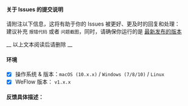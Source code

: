 #### 关于 Issues 的提交说明
请附注以下信息，这将有助于你的 Issues 被更好、更及时的回复和处理：  
建议补充 `报错代码` 或者 `问题截图`，同时，请确保你运行的是 [最新发布的版本](https://github.com/weixin/WeFlow/releases)

__ 以上文本阅读后请删除 __

#### 环境

- [x] 操作系统 & 版本：`macOS (10.x.x)` / `Windows (7/8/10)` / `Linux`  
- [x] WeFlow 版本： `v1.x.x`

#### 反馈具体描述：

